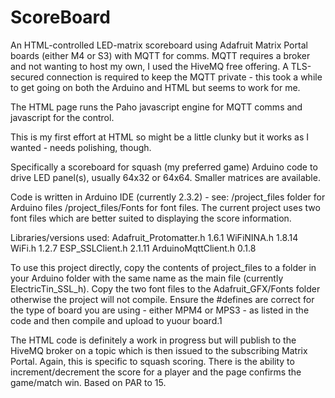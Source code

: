 # ScoreBoard

An HTML-controlled LED-matrix scoreboard using Adafruit Matrix Portal boards (either M4 or S3) with MQTT for comms.
MQTT requires a broker and not wanting to host my own, I used the HiveMQ free offering.
A TLS-secured connection is required to keep the MQTT private - this took a while to get going on both the Arduino and HTML but seems to work for me.

The HTML page runs the Paho javascript engine for MQTT comms and javascript for the control.

This is my first effort at HTML so might be a little clunky but it works as I wanted - needs polishing, though.

Specifically a scoreboard for squash (my preferred game) Arduino code to drive LED panel(s), usually 64x32 or 64x64. Smaller matrices are available.

Code is written in Arduino IDE (currently 2.3.2) - see:
    /project_files folder for Arduino files
    /project_files/Fonts for font files. The current project uses two font files which are better suited to displaying the score information. 

Libraries/versions used:
  Adafruit_Protomatter.h    1.6.1
  WiFiNINA.h                1.8.14
  WiFi.h                    1.2.7
  ESP_SSLClient.h           2.1.11
  ArduinoMqttClient.h       0.1.8
  
To use this project directly, copy the contents of project_files to a folder in your Arduino folder with the same name as the main file (currently ElectricTin_SSL_h). Copy the two font files to the Adafruit_GFX/Fonts folder otherwise the project will not compile.
Ensure the #defines are correct for the type of board you are using - either MPM4 or MPS3 - as listed in the code and then compile and upload to yuour board.1



The HTML code is definitely a work in progress but will publish to the HiveMQ broker on a topic which is then issued to the subscribing Matrix Portal. Again, this is specific to squash scoring.
There is the ability to increment/decrement the score for a player and the page confirms the game/match win. Based on PAR to 15.
